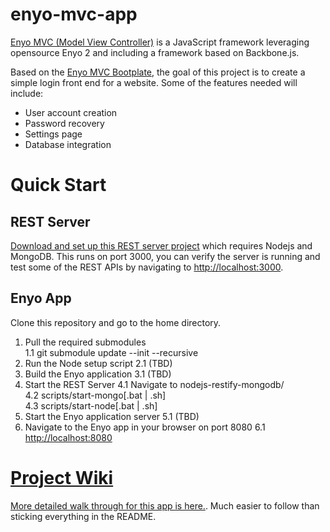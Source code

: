 enyo-mvc-app
============
[Enyo MVC (Model View Controller)](https://github.com/enyojs/enyo/wiki/Enyo-MVC-Intro) is a JavaScript framework leveraging opensource Enyo 2 and including a framework based on Backbone.js.

Based on the [Enyo MVC Bootplate](https://github.com/enyojs/bootplate-mvc), the goal of this project is to create a simple login front end for a website. Some of the features needed will include:

- User account creation
- Password recovery
- Settings page
- Database integration

# Quick Start
## REST Server
<a href="https://github.com/pcimino/nodejs-restify-mongodb" target="_blank">Download and set up this REST server project</a> which requires Nodejs and MongoDB. This runs on port 3000, you can verify the server is running and test some of the REST APIs by navigating to <a href="http://localhost:3000" target="_blank">http://localhost:3000</a>.

## Enyo App
Clone this repository and go to the home directory.

1. Pull the required submodules  
1.1 git submodule update --init --recursive 
2. Run the Node setup script
2.1 (TBD)
3. Build the Enyo application
3.1 (TBD)
4. Start the REST Server
4.1 Navigate to nodejs-restify-mongodb/  
4.2 scripts/start-mongo[.bat | .sh]  
4.3 scripts/start-node[.bat | .sh]   
5. Start the Enyo application server
5.1 (TBD)
6. Navigate to the Enyo app in your browser on port 8080
6.1 <a href="http://localhost:8080" target="_blank">http://localhost:8080</a>

# [Project Wiki](https://github.com/pcimino/enyo-mvc-app/wiki)
[More detailed walk through for this app is here.](https://github.com/pcimino/enyo-mvc-app/wiki). Much easier to follow than sticking everything in the README.
